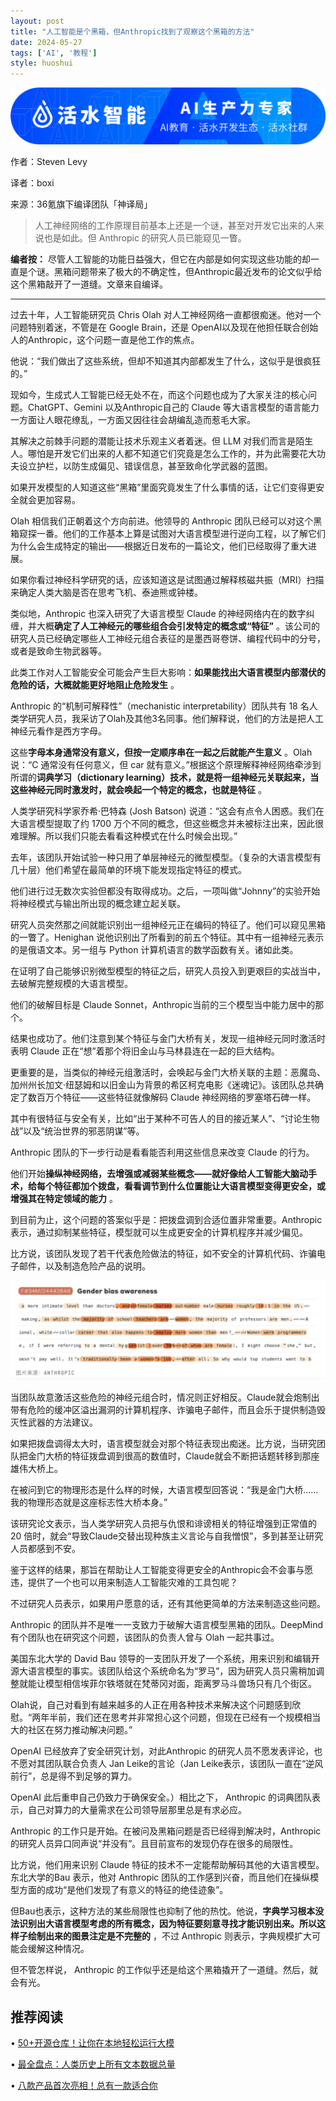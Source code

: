 ```yaml
---
layout: post
title: "人工智能是个黑箱，但Anthropic找到了观察这个黑箱的方法"
date: 2024-05-27
tags: ['AI', '教程']
style: huoshui
---
```


![](/assets/images/35e9f920e7894c3b93f433876127cddb.png)

作者：Steven Levy

译者：boxi

来源：36氪旗下编译团队「神译局」

> 人工神经网络的工作原理目前基本上还是一个谜，甚至对开发它出来的人来说也是如此。但 Anthropic 的研究人员已能窥见一瞥。

**编者按：**
尽管人工智能的功能日益强大，但它在内部是如何实现这些功能的却一直是个谜。黑箱问题带来了极大的不确定性，但Anthropic最近发布的论文似乎给这个黑箱敲开了一道缝。文章来自编译。

* * *

过去十年，人工智能研究员 Chris Olah 对人工神经网络一直都很痴迷。他对一个问题特别着迷，不管是在 Google Brain，还是
OpenAI以及现在他担任联合创始人的Anthropic，这个问题一直是他工作的焦点。

他说：“我们做出了这些系统，但却不知道其内部都发生了什么，这似乎是很疯狂的。”

现如今，生成式人工智能已经无处不在，而这个问题也成为了大家关注的核心问题。ChatGPT、Gemini 以及Anthropic自己的 Claude
等大语言模型的语言能力一方面让人眼花缭乱，一方面又因往往会胡编乱造而惹毛大家。

其解决之前棘手问题的潜能让技术乐观主义者着迷。但 LLM
对我们而言是陌生人。哪怕是开发它们出来的人都不知道它们究竟是怎么工作的，并为此需要花大功夫设立护栏，以防生成偏见、错误信息，甚至致命化学武器的蓝图。

如果开发模型的人知道这些“黑箱”里面究竟发生了什么事情的话，让它们变得更安全就会更加容易。

Olah 相信我们正朝着这个方向前进。他领导的 Anthropic
团队已经可以对这个黑箱窥探一番。他们的工作基本上算是试图对大语言模型进行逆向工程，以了解它们为什么会生成特定的输出——根据近日发布的一篇论文，他们已经取得了重大进展。

如果你看过神经科学研究的话，应该知道这是试图通过解释核磁共振（MRI）扫描来确定人类大脑是否在思考飞机、泰迪熊或钟楼。

类似地，Anthropic 也深入研究了大语言模型 Claude
的神经网络内在的数字纠缠，并大概**确定了人工神经元的哪些组合会引发特定的概念或“特征”**
。该公司的研究人员已经确定哪些人工神经元组合表征的是墨西哥卷饼、编程代码中的分号，或者是致命生物武器等。

此类工作对人工智能安全可能会产生巨大影响：**如果能找出大语言模型内部潜伏的危险的话，大概就能更好地阻止危险发生** 。

Anthropic 的“机制可解释性”（mechanistic interpretability）团队共有 18
名人类学研究人员，我采访了Olah及其他3名同事。他们解释说，他们的方法是把人工神经元看作是西方字母。

这些**字母本身通常没有意义，但按一定顺序串在一起之后就能产生意义** 。Olah说：“C 通常没有任何意义，但 car
就有意义。”根据这个原理解释神经网络牵涉到所谓的**词典学习（dictionary
learning）技术，就是将一组神经元关联起来，当这些神经元同时激发时，就会唤起一个特定的概念，也就是特征** 。

人类学研究科学家乔希·巴特森 (Josh Batson) 说道：“这会有点令人困惑。我们在大语言模型提取了约 1700
万个不同的概念，但这些概念并未被标注出来，因此很难理解。所以我们只能去看看这种模式在什么时候会出现。”

去年，该团队开始试验一种只用了单层神经元的微型模型。（复杂的大语言模型有几十层）他们希望在最简单的环境下能发现指定特征的模式。

他们进行过无数次实验但都没有取得成功。之后，一项叫做“Johnny”的实验开始将神经模式与输出所出现的概念建立起关联。

研究人员突然那之间就能识别出一组神经元正在编码的特征了。他们可以窥见黑箱的一瞥了。Henighan
说他识别出了所看到的前五个特征。其中有一组神经元表示的是俄语文本。另一组与 Python 计算机语言的数学函数有关。诸如此类。

在证明了自己能够识别微型模型的特征之后，研究人员投入到更艰巨的实战当中，去破解完整规模的大语言模型。

他们的破解目标是 Claude Sonnet，Anthropic当前的三个模型当中能力居中的那个。

结果也成功了。他们注意到某个特征与金门大桥有关，发现一组神经元同时激活时表明 Claude 正在“想”着那个将旧金山与马林县连在一起的巨大结构。

更重要的是，当类似的神经元组激活时，会唤起与金门大桥关联的主题：恶魔岛、加州州长加文·纽瑟姆和以旧金山为背景的希区柯克电影《迷魂记》。该团队总共确定了数百万个特征——这些特征就像解码
Claude 神经网络的罗塞塔石碑一样。

其中有很特征与安全有关，比如“出于某种不可告人的目的接近某人”、“讨论生物战”以及“统治世界的邪恶阴谋”等。

Anthropic 团队的下一步行动是看看能否利用这些信息来改变 Claude 的行为。

他们开始**操纵神经网络，去增强或减弱某些概念——就好像给人工智能大脑动手术，给每个特征都加个拨盘，看看调节到什么位置能让大语言模型变得更安全，或增强其在特定领域的能力**
。

到目前为止，这个问题的答案似乎是：把拨盘调到合适位置非常重要。Anthropic 表示，通过抑制某些特征，模型就可以生成更安全的计算机程序并减少偏见。

比方说，该团队发现了若干代表危险做法的特征，如不安全的计算机代码、诈骗电子邮件，以及制造危险产品的说明。

![](/assets/images/0e5e4028c36a49d9b452694fbe6c4012.png)

当团队故意激活这些危险的神经元组合时，情况则正好相反。Claude就会炮制出带有危险的缓冲区溢出漏洞的计算机程序、诈骗电子邮件，而且会乐于提供制造毁灭性武器的方法建议。

如果把拨盘调得太大时，语言模型就会对那个特征表现出痴迷。比方说，当研究团队把金门大桥的特征拨盘调到很高的数值时，Claude就会不断把话题转移到那座雄伟大桥上。

在被问到它的物理形态是什么样的时候，大语言模型回答说：“我是金门大桥……我的物理形态就是这座标志性大桥本身。”

该研究论文表示，当人类学研究人员把与仇恨和诽谤相关的特征增强到正常值的 20
倍时，就会“导致Claude交替出现种族主义言论与自我憎恨”，多到甚至让研究人员都感到不安。

鉴于这样的结果，那旨在帮助让人工智能变得更安全的Anthropic会不会事与愿违，提供了一个也可以用来制造人工智能灾难的工具包呢？

不过研究人员表示，如果用户愿意的话，还有其他更简单的方法来制造这些问题。

Anthropic 的团队并不是唯一一支致力于破解大语言模型黑箱的团队。DeepMind 有个团队也在研究这个问题，该团队的负责人曾与 Olah
一起共事过。

美国东北大学的 David Bau
领导的一支团队开发了一个系统，用来识别和编辑开源大语言模型的事实。该团队给这个系统命名为“罗马”，因为研究人员只需稍加调整就能让模型相信埃菲尔铁塔就在梵蒂冈对面，距离罗马斗兽场只有几个街区。

Olah说，自己对看到有越来越多的人正在用各种技术来解决这个问题感到欣慰。“两年半前，我们还在思考并非常担心这个问题，但现在已经有一个规模相当大的社区在努力推动解决问题。”

OpenAI 已经放弃了安全研究计划，对此Anthropic 的研究人员不愿发表评论，也不愿对其团队联合负责人 Jan Leike的言论（Jan
Leike表示，该团队一直在“逆风前行”，总是得不到足够的算力。

OpenAI 此后重申自己仍致力于确保安全。）相比之下， Anthropic 的词典团队表示，自己对算力的大量需求在公司领导层那里总是有求必应。

Anthropic
的工作只是开始。在被问及黑箱问题是否已经得到解决时，Anthropic的研究人员异口同声说“并没有”。且目前宣布的发现仍存在很多的局限性。

比方说，他们用来识别 Claude 特征的技术不一定能帮助解码其他的大语言模型。东北大学的Bau 表示，他对 Anthropic
团队的工作感到兴奋，而且他们在操纵模型方面的成功“是他们发现了有意义的特征的绝佳迹象”。

但Bau也表示，这种方法的某些局限性也抑制了他的热忱。他说，**字典学习根本没法识别出大语言模型考虑的所有概念，因为特征要刻意寻找才能识别出来。所以这样子绘制出来的图景注定是不完整的**
，不过 Anthropic 则表示，字典规模扩大可能会缓解这种情况。

但不管怎样说， Anthropic 的工作似乎还是给这个黑箱撬开了一道缝。然后，就会有光。

  

## 推荐阅读

  • [50+开源仓库！让你在本地轻松运行大模](http://mp.weixin.qq.com/s?__biz=Mzk0OTY0NzM1Ng==&mid=2247484921&idx=1&sn=6e81789e99565145d8d62bd49bd0980e&chksm=c354676af423ee7c4544c294bced8bf1484e60cc8b96b7d6d884ab6bfc9260b07e0d3abd747b&scene=21#wechat_redirect)

  • [最全盘点：人类历史上所有文本数据总量](http://mp.weixin.qq.com/s?__biz=Mzk0OTY0NzM1Ng==&mid=2247485448&idx=1&sn=149c4683bd8d1d2f75b444b900503823&chksm=c3546a9bf423e38dcb031eabe5d3f9002714ac13eb29d741b47d3aecde4ae3a0a88a9ce8232e&scene=21#wechat_redirect)

  • [八款产品首次亮相！总有一款适合你](http://mp.weixin.qq.com/s?__biz=Mzk0OTY0NzM1Ng==&mid=2247484890&idx=1&sn=d5b5c9e561ecc4b291b8bfb69dbfb02c&chksm=c3546749f423ee5ff1018e11939c2361a5f4ab0e7b1f3bc9789db9a11a2661d381c55367eddb&scene=21#wechat_redirect)

